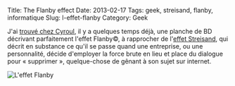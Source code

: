 Title:      The Flanby effect
Date:       2013-02-17
Tags:       geek, streisand, flanby, informatique
Slug:       l-effet-flanby
Category:   Geek

J'ai [trouvé chez Cyroul][1], il y a quelques temps déjà, une planche de BD 
décrivant parfaitement l'effet Flanby©, à rapprocher de l'[effet Streisand][2], 
qui décrit en substance ce qu'il se passe quand une entreprise, ou une 
personnalité, décide d'employer la force brute en lieu et place du dialogue 
pour « supprimer », quelque-chose de gênant à son sujet sur internet.

![L'effet Flanby](static/images/flanby-effect.jpg)


  [1]: http://www.cyroul.com/reseaux-sociaux/dis-papy-cest-quoi-leffet-flamby/
  [2]: http://fr.wikipedia.org/wiki/Effet_Streisand  
